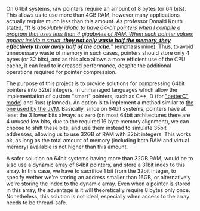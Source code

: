 On 64bit systems, raw pointers require an amount of 8 bytes (or 64 bits). This allows us to use more than 4GB RAM, however many applications actually require much less than this amount. As professor Donald Knuth stated, ["*It is absolutely idiotic to have 64-bit pointers when I compile a program that uses less than 4 gigabytes of RAM. When such pointer values appear inside a struct, **they not only waste half the memory, they effectively throw away half of the cache**.*"](https://www-cs-faculty.stanford.edu/~knuth/news08.html) (emphasis mine). Thus, to avoid unnecessary waste of memory in such cases, pointers should store only 4 bytes (or 32 bits), and as this also allows a more efficient use of the CPU cache, it can lead to increased performance, despite the additional operations required for pointer compression.

The purpose of this project is to provide solutions for compressing 64bit pointers into 32bit integers, in unmanaged languages which allow the implementation of custom "smart" pointers, such as C++, D (for ["betterC" mode](https://dlang.org/spec/betterc.html)) and Rust (planned). An option is to implement a method similar to [the one used by the JVM](https://wiki.openjdk.java.net/display/HotSpot/CompressedOops). Basically, since on 64bit systems, pointers have at least the 3 lower bits always as zero (on most 64bit architectures there are 4 unused low bits, due to the required 16 byte memory alignment), we can choose to shift these bits, and use them instead to simulate 35bit addresses, allowing us to use 32GB of RAM with 32bit integers. This works ok, as long as the total amount of memory (including both RAM and virtual memory) available is not higher than this amount.

A safer solution on 64bit systems having more than 32GB RAM, would be to also use a dynamic array of 64bit pointers, and store a 31bit index to this array. In this case, we have to sacrifice 1 bit from the 32bit integer, to specify wether we're storing an address smaller than 16GB, or alternatively we're storing the index to the dynamic array. Even when a pointer is stored in this array, the advantage is it will theoretically require 8 bytes only once. Nonetheless, this solution is not ideal, especially when access to the array needs to be thread-safe.
